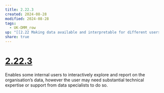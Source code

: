 ```yaml
---
title: 2.22.3
created: 2024-08-28
modified: 2024-08-28
tags:
  - UK-DMM_row
up: "[[2.22 Making data available and interpretable for different users]]"
share: true
---
```

# [2.22.3](2.22.3.md)

Enables some internal users to interactively explore and report on the organisation’s data, however the user may need substantial technical expertise or support from data specialists to do so.
